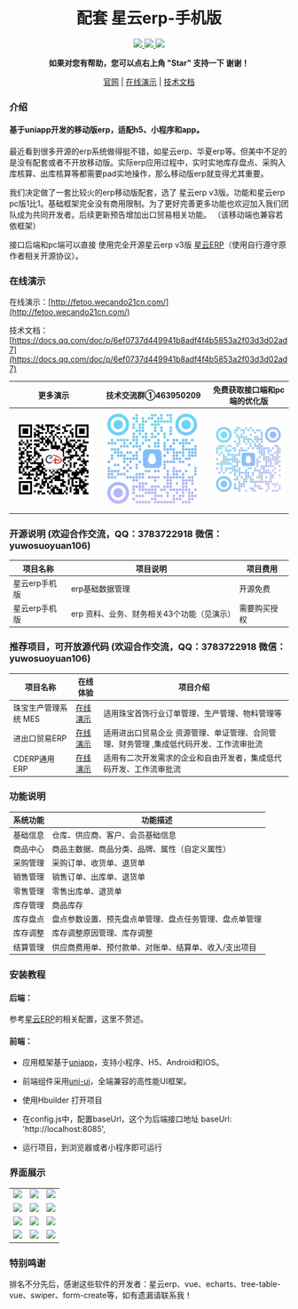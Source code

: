 # 
<h1 align="center">配套 星云erp-手机版</h1> 
<p align="center">
    <a href="http://wecando21cn.com">
     <img src="https://img.shields.io/badge/License-apache2.0-green.svg?style=flat" />
    </a>
    <a href="#">
        <img src="https://img.shields.io/badge/Edition-1.1-blue.svg" />
    </a>
     <a href="#">
        <img src="https://img.shields.io/badge/download-80m-red.svg" />
    </a>
</p>
<p align="center">    
    <b>如果对您有帮助，您可以点右上角 "Star" 支持一下 谢谢！</b>
</p>
<div align="center">

[官网](http://wecando21cn.com) |
[在线演示](http://fetoo.wecando21cn.com/)  |
[技术文档](https://docs.qq.com/doc/p/6ef0737d449941b8adf4f4b5853a2f03d3d02ad7) 

</div>

### 介绍

<h4>基于uniapp开发的移动版erp，适配h5、小程序和app。</h4>

最近看到很多开源的erp系统做得挺不错，如星云erp、华夏erp等。但美中不足的是没有配套或者不开放移动版。实际erp应用过程中，实时实地库存盘点、采购入库核算、出库核算等都需要pad实地操作，那么移动版erp就变得尤其重要。

我们决定做了一套比较火的erp移动版配套，选了 星云erp v3版。功能和星云erp pc版1比1。基础框架完全没有商用限制。为了更好完善更多功能也欢迎加入我们团队成为共同开发者。后续更新预告增加出口贸易相关功能。
（该移动端也兼容若依框架）

接口后端和pc端可以直接 使用完全开源星云erp v3版 [星云ERP](https://gitee.com/lframework/xingyun/tree/v3/)（使用自行遵守原作者相关开源协议）。



### 在线演示

在线演示：[http://fetoo.wecando21cn.com/](http://fetoo.wecando21cn.com/)

技术文档：[https://docs.qq.com/doc/p/6ef0737d449941b8adf4f4b5853a2f03d3d02ad7](https://docs.qq.com/doc/p/6ef0737d449941b8adf4f4b5853a2f03d3d02ad7) 


| 更多演示  | 技术交流群①463950209  |  免费获取接口端和pc端的优化版 |
| ------------ | ------------ | ------------ |
|![输入图片说明](static/images/wx.jpg)|![输入图片说明](ui/qq.png)|![输入图片说明](ui/kefuqq.jpg)|

### 开源说明 (欢迎合作交流，QQ：3783722918   微信：yuwosuoyuan106)
| 项目名称  | 项目说明  |  项目费用 |
| ------------ | --------------------- | ------------ |
| 星云erp手机版 | erp基础数据管理 | 开源免费 |
| 星云erp手机版 | erp 资料、业务、财务相关43个功能（见演示） | 需要购买授权 |

### 推荐项目，可开放源代码 (欢迎合作交流，QQ：3783722918   微信：yuwosuoyuan106)

| 项目名称  | 在线体验  |  项目介绍 |
| ------------ | ------------ | ------------ |
|珠宝生产管理系统 MES | [在线演示](http://mes.wecando21cn.com/) | 适用珠宝首饰行业订单管理、生产管理、物料管理等 |
|进出口贸易ERP | [在线演示](http://cd.wecando21cn.com/) | 适用进出口贸易企业 资源管理、单证管理、合同管理、财务管理 ,集成低代码开发、工作流审批流 |
|CDERP通用ERP | [在线演示](http://erpplus.wecando21cn.com/) | 适用有二次开发需求的企业和自由开发者，集成低代码开发、工作流审批流  |


### 功能说明

| 系统功能 | 功能描述                        |
|------|-----------------------------|
| 基础信息 | 仓库、供应商、客户、会员基础信息            |
| 商品中心 | 商品主数据、商品分类、品牌、属性（自定义属性）     |
| 采购管理 | 采购订单、收货单、退货单                |
| 销售管理 | 销售订单、出库单、退货单                |
| 零售管理 | 零售出库单、退货单                   |
| 库存管理 | 商品库存                        |
| 库存盘点 | 盘点参数设置、预先盘点单管理、盘点任务管理、盘点单管理 |
| 库存调整 | 库存调整原因管理、库存调整               |
| 结算管理 | 供应商费用单、预付款单、对账单、结算单、收入/支出项目 |



### 安装教程

#### 后端：
参考[星云ERP](https://gitee.com/lframework/xingyun/tree/v3/)的相关配置，这里不赘述。


#### 前端：

* 应用框架基于[uniapp](https://uniapp.dcloud.net.cn/)，支持小程序、H5、Android和IOS。
* 前端组件采用[uni-ui](https://github.com/dcloudio/uni-ui)，全端兼容的高性能UI框架。

* 使用Hbuilder 打开项目
* 在config.js中，配置baseUrl，这个为后端接口地址
   baseUrl: 'http://localhost:8085',
* 运行项目，到浏览器或者小程序即可运行


### 界面展示
<table>
    <tr>
        <td><img src="https://gitee.com/i-love-ai/xy-mobile-master/raw/master/ui/1.png"/></td>
        <td><img src="https://gitee.com/i-love-ai/xy-mobile-master/raw/master/ui/2.png"/></td>
		<td><img src="https://gitee.com/i-love-ai/xy-mobile-master/raw/master/ui/3.png"/></td>
    </tr>
	<tr>
        <td><img src="https://gitee.com/i-love-ai/xy-mobile-master/raw/master/ui/4.png"/></td>
        <td><img src="https://gitee.com/i-love-ai/xy-mobile-master/raw/master/ui/5png.png"/></td>
		<td><img src="https://gitee.com/i-love-ai/xy-mobile-master/raw/master/ui/6.png"/></td>
    </tr>
	<tr>
        <td><img src="https://gitee.com/i-love-ai/xy-mobile-master/raw/master/ui/7.png"/></td>
        <td><img src="https://gitee.com/i-love-ai/xy-mobile-master/raw/master/ui/8.png"/></td>
		<td><img src="https://gitee.com/i-love-ai/xy-mobile-master/raw/master/ui/9.png"/></td>
    </tr>
   </tr>
	<tr>
        <td><img src="https://gitee.com/i-love-ai/xy-mobile-master/raw/master/ui/10.png"/></td>
        <td><img src="https://gitee.com/i-love-ai/xy-mobile-master/raw/master/ui/11png.png"/></td>
		<td><img src="https://gitee.com/i-love-ai/xy-mobile-master/raw/master/ui/12.png"/></td>
    </tr>
</table>

### 特别鸣谢

排名不分先后，感谢这些软件的开发者：星云erp、vue、echarts、tree-table-vue、swiper、form-create等，如有遗漏请联系我！

